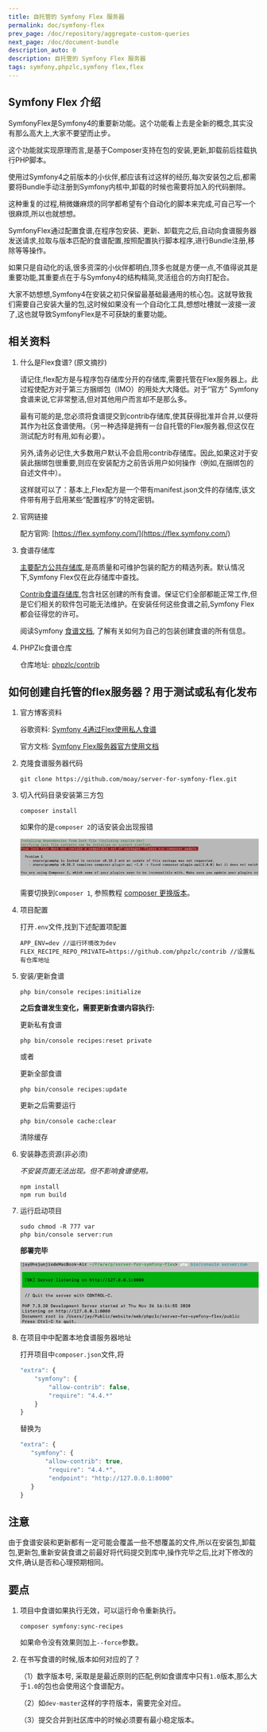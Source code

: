 ```yaml
---
title: 自托管的 Symfony Flex 服务器
permalink: doc/symfony-flex
prev_page: /doc/repository/aggregate-custom-queries
next_page: /doc/document-bundle
description_auto: 0
description: 自托管的 Symfony Flex 服务器
tags: symfony,phpzlc,symfony flex,flex
---
```


## Symfony Flex 介绍

SymfonyFlex是Symfony4的重要新功能。这个功能看上去是全新的概念,其实没有那么高大上,大家不要望而止步。

这个功能就实现原理而言,是基于Composer支持在包的安装,更新,卸载前后挂载执行PHP脚本。

使用过Symfony4之前版本的小伙伴,都应该有过这样的经历,每次安装包之后,都需要将Bundle手动注册到Symfony内核中,卸载的时候也需要将加入的代码删除。

这种重复的过程,稍微嫌麻烦的同学都希望有个自动化的脚本来完成,可自己写一个很麻烦,所以也就想想。

SymfonyFlex通过配置食谱,在程序包安装、更新、卸载完之后,自动向食谱服务器发送请求,拉取与版本匹配的食谱配置,按照配置执行脚本程序,进行Bundle注册,移除等等操作。

如果只是自动化的话,很多资深的小伙伴都明白,顶多也就是方便一点,不值得说其是重要功能,其重要点在于与Symfony4的结构精简,灵活组合的方向打配合。

大家不妨想想,Symfony4在安装之初只保留最基础最通用的核心包。这就导致我们需要自己安装大量的包,这时候如果没有一个自动化工具,想想吐槽就一波接一波了,这也就导致SymfonyFlex是不可获缺的重要功能。

## 相关资料

1. 什么是Flex食谱? (原文摘抄)
     
     请记住,flex配方是与程序包存储库分开的存储库,需要托管在Flex服务器上。此过程使配方对于第三方捆绑包（IMO）的用处大大降低。对于“官方” Symfony食谱来说,它非常整洁,但对其他用户而言却不是那么多。
     
     最有可能的是,您必须将食谱提交到contrib存储库,使其获得批准并合并,以便将其作为社区食谱使用。（另一种选择是拥有一台自托管的Flex服务器,但这仅在测试配方时有用,如有必要）。
     
     另外,请务必记住,大多数用户默认不会启用contrib存储库。因此,如果这对于安装此捆绑包很重要,则应在安装配方之前告诉用户如何操作（例如,在捆绑包的自述文件中）。
     
     这样就可以了：基本上,Flex配方是一个带有manifest.json文件的存储库,该文件带有用于启用某些“配置程序”的特定密钥。
     
2. 官网链接

     配方官网: [https://flex.symfony.com/](https://flex.symfony.com/)    
   
3. 食谱存储库
   
     [主要配方公共存储库](https://github.com/symfony/recipes),是高质量和可维护包装的配方的精选列表。默认情况下,Symfony Flex仅在此存储库中查找。
 
     [Contrib食谱存储库](https://github.com/symfony/recipes-contrib),包含社区创建的所有食谱。保证它们全部都能正常工作,但是它们相关的软件包可能无法维护。在安装任何这些食谱之前,Symfony Flex都会征得您的许可。
      
     阅读Symfony [食谱文档](https://github.com/symfony/recipes/blob/master/README.rst), 了解有关如何为自己的包装创建食谱的所有信息。

4. PHPZlc食谱仓库
   
   仓库地址: [phpzlc/contrib](https://github.com/phpzlc/contrib)

## 如何创建自托管的flex服务器？用于测试或私有化发布 

1. 官方博客资料
   
   谷歌资料: [Symfony 4通过Flex使用私人食谱](https://blog.mayflower.de/6851-symfony-4-flex-private-recipes.html)
    
   官方文档: [Symfony Flex服务器官方使用文档](https://server-for-symfony-flex.readthedocs.io/en/latest/)

2. 克隆食谱服务器代码

   ```shell
   git clone https://github.com/moay/server-for-symfony-flex.git
   ```

3. 切入代码目录安装第三方包

   ```shell
   composer install
   ```

   如果你的是`composer 2`的话安装会出现报错
       
   ![compsoer2-error.png](/assets/posts/composer2-error.png)
      
   需要切换到`Composer 1`, 参照教程 [composer 更换版本](https://www.kancloud.cn/leizhenxing/composer/2129546)。

4. 项目配置

   打开`.env`文件,找到下述配置项配置
   
   ```shell
   APP_ENV=dev //运行环境改为dev
   FLEX_RECIPE_REPO_PRIVATE=https://github.com/phpzlc/contrib //设置私有仓库地址
   ```
 
5. 安装/更新食谱

   ```shell
   php bin/console recipes:initialize
   ```
   
   **之后食谱发生变化，需要更新食谱内容执行:**
  
       
   更新私有食谱

   ```shell
   php bin/console recipes:reset private
   ``` 
       
   或者
   
   更新全部食谱 
   
   ```shell
   php bin/console recipes:update
   ```

   更新之后需要运行
   
   ```shell
   php bin/console cache:clear
   ```
   
   清除缓存
   
6. 安装静态资源(非必须)

   _不安装页面无法出现。但不影响食谱使用。_   
   
   ```shell
   npm install
   npm run build
   ```
   
   
7. 运行启动项目

   ```shell
   sudo chmod -R 777 var
   php bin/console server:run
   ```
   
   **部署完毕**
   
   ![server_run.png](/assets/posts/server_run.png)
  
8. 在项目中中配置本地食谱服务器地址

   打开项目中`composer.json`文件,将
   
   ```js
   "extra": {
       "symfony": {
           "allow-contrib": false,
           "require": "4.4.*"
       }
   }
   ```
   
   替换为
   
   ```js
   "extra": {
      "symfony": {
          "allow-contrib": true,
           "require": "4.4.*",
           "endpoint": "http://127.0.0.1:8000"
      }
   }
   ```

## 注意

   由于食谱安装和更新都有一定可能会覆盖一些不想覆盖的文件,所以在安装包,卸载包,更新包,重新安装食谱之前最好将代码提交到库中,操作完毕之后,比对下修改的文件,确认是否和心理预期相同。

## 要点

1. 项目中食谱如果执行无效，可以运行命令重新执行。
    
   ```shell
   composer symfony:sync-recipes
   ```
   
   如果命令没有效果则加上`--force`参数。
   

2. 在书写食谱的时候,版本如何对应的了？

   （1）数字版本号, 采取是是最近原则的匹配,例如食谱库中只有`1.0`版本,那么大于`1.0`的包也会使用这个食谱配方。
   
   （2）如`dev-master`这样的字符版本，需要完全对应。
   
   （3）提交合并到社区库中的时候必须要有最小稳定版本。